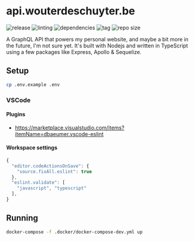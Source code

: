 # api.wouterdeschuyter.be

![release](https://github.com/wouterds/api.wouterdeschuyter.be/workflows/release/badge.svg)
![linting](https://github.com/wouterds/api.wouterdeschuyter.be/workflows/linting/badge.svg)
![dependencies](https://img.shields.io/david/wouterds/api.wouterdeschuyter.be)
![tag](https://img.shields.io/github/tag/wouterds/api.wouterdeschuyter.be.svg)
![repo size](https://img.shields.io/github/repo-size/wouterds/api.wouterdeschuyter.be)

A GraphQL API that powers my personal website, and maybe a bit more in the future, I'm not sure yet. It's built with Nodejs and written in TypeScript using a few packages like Express, Apollo & Sequelize.

## Setup

```bash
cp .env.example .env
```

### VSCode

#### Plugins

- https://marketplace.visualstudio.com/items?itemName=dbaeumer.vscode-eslint

#### Workspace settings

```javascript
{
  "editor.codeActionsOnSave": {
    "source.fixAll.eslint": true
  },
  "eslint.validate": [
    "javascript", "typescript"
  ],
}
```

## Running

```bash
docker-compose -f .docker/docker-compose-dev.yml up
```
